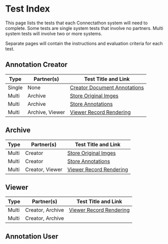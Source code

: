 # Test Index

This page lists the tests that each Connectathon system will need to complete.
Some tests are single system tests that involve no partners.
Multi system tests will involve two or more systems.

Separate pages will contain the instructions and evaluation criteria for each test.

## Annotation Creator

| Type   | Partner(s)      | Test Title and Link                                            |
|--------|-----------------|----------------------------------------------------------------|
| Single | None            | [Creator Document Annotations](Creator_Document_Annotations.md)|
| Multi  | Archive         | [Store Original Imges](Store_Original_Images.md)               |
| Multi  | Archive         | [Store Annotations](Store_Annotations.md)                      |
| Multi  | Archive, Viewer | [Viewer Record Rendering](Viewer_Record_Rendering.md)          |

## Archive

| Type   | Partner(s)      | Test Title and Link                                            |
|--------|-----------------|----------------------------------------------------------------|
| Multi  | Creator         | [Store Original Imges](Store_Original_Images.md)               |
| Multi  | Creator         | [Store Annotations](Store_Annotations.md)                      |
| Multi  | Creator, Viewer | [Viewer Record Rendering](Viewer_Record_Rendering.md)          |

## Viewer

| Type   | Partner(s)       | Test Title and Link                                            |
|--------|------------------|----------------------------------------------------------------|
| Multi  | Creator, Archive | [Viewer Record Rendering](Viewer_Record_Rendering.md)          |
| Multi  | Creator, Archive |                         |

## Annotation User

